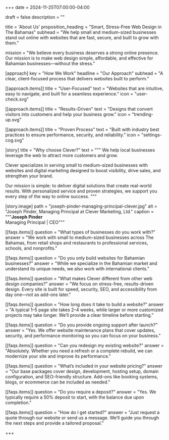 +++
date = 2024-11-25T07:00:00-04:00

draft = false
description = ""

title = 'About Us'
proposition_heading = "Smart, Stress-Free Web Design in The Bahamas"
subhead = "We help small and medium-sized businesses stand out online with websites that are fast, secure, and built to grow with them."

mission = "We believe every business deserves a strong online presence. Our mission is to make web design simple, affordable, and effective for Bahamian businesses—without the stress."

[approach]
key = "How We Work"
headline = "Our Approach"
subhead = "A clear, client-focused process that delivers websites built to perform."

[[approach.items]]
title = "User-Focused"
text = "Websites that are intuitive, easy to navigate, and built for a seamless experience."
icon = "user-check.svg"

[[approach.items]]
title = "Results-Driven"
text = "Designs that convert visitors into customers and help your business grow."
icon = "trending-up.svg"

[[approach.items]]
title = "Proven Process"
text = "Built with industry best practices to ensure performance, security, and reliability."
icon = "settings-cog.svg"

[story]
title = "Why choose Clever?"
text = """
We help local businesses leverage the web to attract more customers and grow.

Clever specializes in serving small to medium-sized businesses with websites and digital marketing designed to boost visibility, drive sales, and strengthen your brand.

Our mission is simple: to deliver digital solutions that create real-world results. With personalized service and proven strategies, we support you every step of the way to online success.
"""

[story.image]
path = "joseph-pinder-managing-principal-clever.jpg"
alt = "Joseph Pinder, Managing Principal at Clever Marketing, Ltd."
caption = """<strong class="[ font--5 upper ]">Joseph Pinder</strong><br>
<span>Managing Principal | CEO</span>"""

[[faqs.items]]
question = "What types of businesses do you work with?"
answer = "We work with small to medium-sized businesses across The Bahamas, from retail shops and restaurants to professional services, schools, and nonprofits."

[[faqs.items]]
question = "Do you only build websites for Bahamian businesses?"
answer = "While we specialize in the Bahamian market and understand its unique needs, we also work with international clients."

[[faqs.items]]
question = "What makes Clever different from other web design companies?"
answer = "We focus on stress-free, results-driven design. Every site is built for speed, security, SEO, and accessibility from day one—not as add-ons later."

[[faqs.items]]
question = "How long does it take to build a website?"
answer = "A typical 1–5 page site takes 2–4 weeks, while larger or more customized projects may take longer. We’ll provide a clear timeline before starting."

[[faqs.items]]
question = "Do you provide ongoing support after launch?"
answer = "Yes. We offer website maintenance plans that cover updates, security, and performance monitoring so you can focus on your business."

[[faqs.items]]
question = "Can you redesign my existing website?"
answer = "Absolutely. Whether you need a refresh or a complete rebuild, we can modernize your site and improve its performance."

[[faqs.items]]
question = "What’s included in your website pricing?"
answer = "Our base packages cover design, development, hosting setup, domain configuration, and SEO-friendly structure. Add-ons like booking systems, blogs, or ecommerce can be included as needed."

[[faqs.items]]
question = "Do you require a deposit?"
answer = "Yes. We typically require a 50% deposit to start, with the balance due upon completion."

[[faqs.items]]
question = "How do I get started?"
answer = "Just request a quote through our website or send us a message. We’ll guide you through the next steps and provide a tailored proposal."


+++
